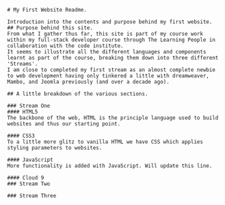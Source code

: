     # My First Website Readme.
    
    Introduction into the contents and purpose behind my first website. 
    ## Purpose behind this site.
    From what I gather thus far, this site is part of my course work within my full-stack developer course through The Learning People in collaboration with the code institute.
    It seems to illustrate all the different languages and components learnt as part of the course, breaking them down into three different 'Streams'.
    I am close to completed my first stream as an almost complete newbie to web development having only tinkered a little with dreamweaver, Mambo, and Joomla previously (and over a decade ago).
    
    ## A little breakdown of the various sections.
    
    ### Stream One
    #### HTML5
    The backbone of the web, HTML is the principle language used to build websites and thus our starting point.
    
    #### CSS3
    To a little more glitz to vanilla HTML we have CSS which applies styling parameters to websites.
    
    #### JavaScript
    More functionality is added with JavaScript. Will update this line.
    
    #### Cloud 9
    ### Stream Two
    
    ### Stream Three
    